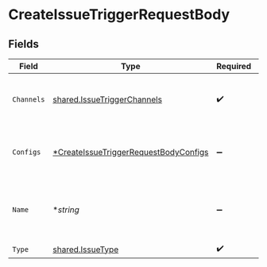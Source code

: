 # CreateIssueTriggerRequestBody


## Fields

| Field                                                                                                    | Type                                                                                                     | Required                                                                                                 | Description                                                                                              |
| -------------------------------------------------------------------------------------------------------- | -------------------------------------------------------------------------------------------------------- | -------------------------------------------------------------------------------------------------------- | -------------------------------------------------------------------------------------------------------- |
| `Channels`                                                                                               | [shared.IssueTriggerChannels](../../models/shared/issuetriggerchannels.md)                               | :heavy_check_mark:                                                                                       | Notification channels object for the specific channel type                                               |
| `Configs`                                                                                                | [*CreateIssueTriggerRequestBodyConfigs](../../models/operations/createissuetriggerrequestbodyconfigs.md) | :heavy_minus_sign:                                                                                       | Configuration object for the specific issue type selected                                                |
| `Name`                                                                                                   | **string*                                                                                                | :heavy_minus_sign:                                                                                       | Optional unique name to use as reference when using the API                                              |
| `Type`                                                                                                   | [shared.IssueType](../../models/shared/issuetype.md)                                                     | :heavy_check_mark:                                                                                       | Issue type                                                                                               |